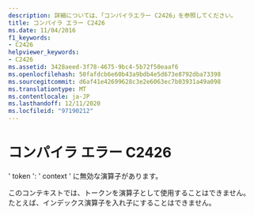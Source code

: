 ```yaml
---
description: 詳細については、「コンパイラエラー C2426」を参照してください。
title: コンパイラ エラー C2426
ms.date: 11/04/2016
f1_keywords:
- C2426
helpviewer_keywords:
- C2426
ms.assetid: 3428aeed-3f78-4675-9bc4-5b72f50eaaf6
ms.openlocfilehash: 50fafdcb6e60b43a9bdb4e5d673e8792dba73398
ms.sourcegitcommit: d6af41e42699628c3e2e6063ec7b03931a49a098
ms.translationtype: MT
ms.contentlocale: ja-JP
ms.lasthandoff: 12/11/2020
ms.locfileid: "97190212"
---
```

# <a name="compiler-error-c2426"></a>コンパイラ エラー C2426

' token ': ' context ' に無効な演算子があります。

このコンテキストでは、トークンを演算子として使用することはできません。 たとえば、インデックス演算子を入れ子にすることはできません。
